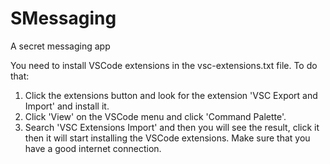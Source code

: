# SMessaging
A secret messaging app

You need to install VSCode extensions in the vsc-extensions.txt file. To do that:
1. Click the extensions button and look for the extension 'VSC Export and Import' and install it.
2. Click 'View' on the VSCode menu and click 'Command Palette'.
3. Search 'VSC Extensions Import' and then you will see the result, click it then it will start installing the VSCode extensions. Make sure that you have a good internet connection.

